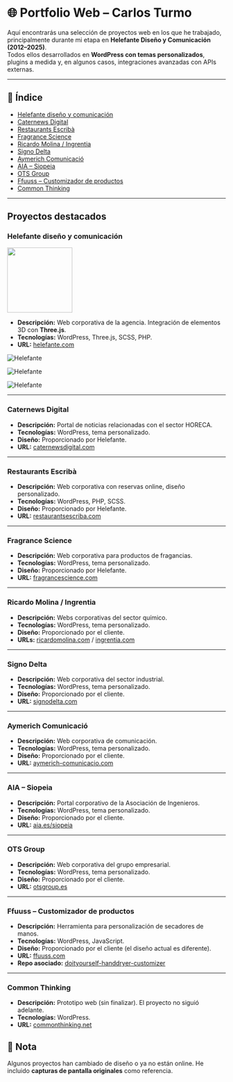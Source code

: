 # 🌐 Portfolio Web – Carlos Turmo

Aquí encontrarás una selección de proyectos web en los que he trabajado, principalmente durante mi etapa en **Helefante Diseño y Comunicación (2012–2025)**.  
Todos ellos desarrollados en **WordPress con temas personalizados**, plugins a medida y, en algunos casos, integraciones avanzadas con APIs externas.  

---

## 📑 Índice
- [Helefante diseño y comunicación](#helefante-diseño-y-comunicación)
- [Caternews Digital](#caternews-digital)
- [Restaurants Escribà](#restaurants-escribà)
- [Fragrance Science](#fragrance-science)
- [Ricardo Molina / Ingrentia](#ricardo-molina--ingrentia)
- [Signo Delta](#signo-delta)
- [Aymerich Comunicació](#aymerich-comunicació)
- [AIA – Siopeia](#aia--siopeia)
- [OTS Group](#ots-group)
- [Ffuuss – Customizador de productos](#ffuuss--customizador-de-productos)
- [Common Thinking](#common-thinking)
<!-- - [Restaurants Escribà](#restaurants-escribà) -->
<!-- - [Solventa IT](#solventa-it) -->
<!-- - [Dental Comunicación](#dental-comunicación) -->
<!-- - [Ffuuss – Customizador de productos](#ffuuss--customizador-de-productos) -->

---

## Proyectos destacados


### Helefante diseño y comunicación
<img src="screenshots/helefante/logo.svg" width="150">

- **Descripción:** Web corporativa de la agencia. Integración de elementos 3D con **Three.js**.
- **Tecnologías:** WordPress, Three.js, SCSS, PHP.
- **URL:** [helefante.com](https://helefante.com)  

![Helefante](screenshots/helefante/screenshot_helefante_1.png)

![Helefante](screenshots/helefante/screenview_helefante_1.gif)

![Helefante](screenshots/helefante/screenshot_helefante_2.png)

---

### Caternews Digital
- **Descripción:** Portal de noticias relacionadas con el sector HORECA.  
- **Tecnologías:** WordPress, tema personalizado.  
- **Diseño:** Proporcionado por Helefante.  
- **URL:** [caternewsdigital.com](https://caternewsdigital.com)  

---

### Restaurants Escribà
- **Descripción:** Web corporativa con reservas online, diseño personalizado.  
- **Tecnologías:** WordPress, PHP, SCSS.  
- **Diseño:** Proporcionado por Helefante.  
- **URL:** [restaurantsescriba.com](https://restaurantsescriba.com)  

---

### Fragrance Science
- **Descripción:** Web corporativa para productos de fragancias.  
- **Tecnologías:** WordPress, tema personalizado.  
- **Diseño:** Proporcionado por Helefante.  
- **URL:** [fragrancescience.com](https://fragrancescience.com/es)  

---

### Ricardo Molina / Ingrentia
- **Descripción:** Webs corporativas del sector químico.  
- **Tecnologías:** WordPress, tema personalizado.  
- **Diseño:** Proporcionado por el cliente.  
- **URLs:** [ricardomolina.com](https://ricardomolina.com) / [ingrentia.com](https://ingrentia.com)  

---

### Signo Delta
- **Descripción:** Web corporativa del sector industrial.  
- **Tecnologías:** WordPress, tema personalizado.  
- **Diseño:** Proporcionado por el cliente.  
- **URL:** [signodelta.com](https://signodelta.com)  

---

### Aymerich Comunicació
- **Descripción:** Web corporativa de comunicación.  
- **Tecnologías:** WordPress, tema personalizado.  
- **Diseño:** Proporcionado por el cliente.  
- **URL:** [aymerich-comunicacio.com](https://aymerich-comunicacio.com)  

---

### AIA – Siopeia
- **Descripción:** Portal corporativo de la Asociación de Ingenieros.  
- **Tecnologías:** WordPress, tema personalizado.  
- **Diseño:** Proporcionado por el cliente.  
- **URL:** [aia.es/siopeia](https://aia.es/siopeia)  

---

### OTS Group
- **Descripción:** Web corporativa del grupo empresarial.  
- **Tecnologías:** WordPress, tema personalizado.  
- **Diseño:** Proporcionado por el cliente.  
- **URL:** [otsgroup.es](https://otsgroup.es)  

---

### Ffuuss – Customizador de productos
- **Descripción:** Herramienta para personalización de secadores de manos.  
- **Tecnologías:** WordPress, JavaScript.  
- **Diseño:** Proporcionado por el cliente (el diseño actual es diferente).  
- **URL:** [ffuuss.com](https://ffuuss.com)  
- **Repo asociado:** [doityourself-handdryer-customizer](https://github.com/zeliuk/doityourself-handdryer-customizer)  

---

### Common Thinking
- **Descripción:** Prototipo web (sin finalizar). El proyecto no siguió adelante.  
- **Tecnologías:** WordPress.  
- **URL:** [commonthinking.net](https://commonthinking.net)  


## 📌 Nota
Algunos proyectos han cambiado de diseño o ya no están online. He incluido **capturas de pantalla originales** como referencia.
